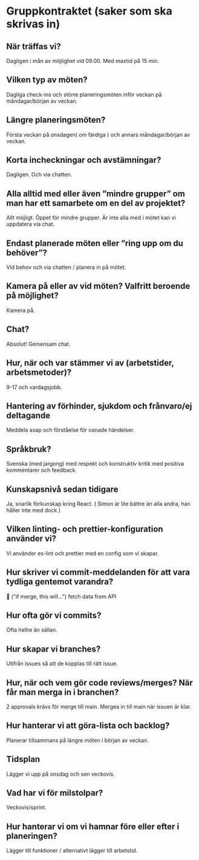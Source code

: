 # Gruppkontraktet (saker som ska skrivas in)  

## När träffas vi?   
Dagligen i mån av möjlighet vid 09.00. Med maxtid på 15 min.

## Vilken typ av möten?   
Dagliga check-ins och större planeringsmöten inför veckan på måndagar/början av veckan.

## Längre planeringsmöten?  
Första veckan på onsdagen( om färdiga ) och annars måndagar/början av veckan.

## Korta incheckningar och avstämningar? 
Dagligen. Och via chatten.

## Alla alltid med eller även ”mindre grupper” om man har ett samarbete om en del av projektet?  
Allt möjligt. Öppet för mindre grupper. Är inte alla med i mötet kan vi uppdatera via chat.

## Endast planerade möten eller ”ring upp om du behöver”?  
Vid behov och via chatten / planera in på mötet.

## Kamera på eller av vid möten? Valfritt beroende på möjlighet?  
Kamera på.

## Chat?  
Absolut! Gemensam chat.

## Hur, när och var stämmer vi av (arbetstider, arbetsmetoder)?  
9-17 och vardagsjobb.

## Hantering av förhinder, sjukdom och frånvaro/ej deltagande  
Meddela asap och förståelse för oanade händelser.

## Språkbruk?   
Svenska (med jargong) med respekt och konstruktiv kritik med positiva kommentarer och feedback.

## Kunskapsnivå sedan tidigare  
Ja, snarlik förkunskap kring React. ( Simon är lite bättre än alla andra, han håller inte med dock )

## Vilken linting- och prettier-konfiguration använder vi?  
Vi använder es-lint och prettier med en config som vi skapar.

## Hur skriver vi commit-meddelanden för att vara tydliga gentemot varandra?  
:tada: ("if merge, this will...") fetch data from API

## Hur ofta gör vi commits?  
Ofta hellre än sällan.

## Hur skapar vi branches?
Utifrån issues så att de kopplas till rätt issue.

## Hur, när och vem gör code reviews/merges? När får man merga in i branchen?  
2 approvals krävs för merge till main. Mergea in till main när issuen är klar.

## Hur hanterar vi att göra-lista och backlog?  
Planerar tillsammans på längre möten i början av veckan.

## Tidsplan  
Lägger vi upp på onsdag och sen veckovis.

## Vad har vi för milstolpar?   
Veckovis/sprint.

## Hur hanterar vi om vi hamnar före eller efter i planeringen?
Lägger till funktioner / alternativt lägger till arbetstid.